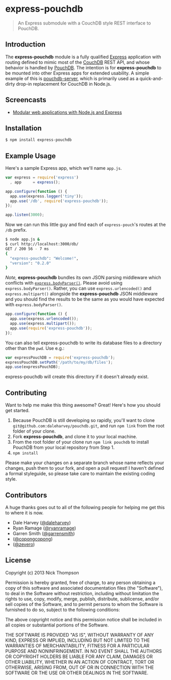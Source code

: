 # express-pouchdb

> An Express submodule with a CouchDB style REST interface to PouchDB.

## Introduction

The **express-pouchdb** module is a fully qualified [Express](http://expressjs.com/) application with routing defined to 
mimic most of the [CouchDB](http://couchdb.apache.org/) REST API, and whose behavior is handled by 
[PouchDB](http://pouchdb.com/). The intention is for **express-pouchdb** to be mounted into other Express apps for 
extended usability. A simple example of this is [pouchdb-server](https://github.com/nick-thompson/pouchdb-server), 
which is primarily used as a quick-and-dirty drop-in replacement for CouchDB in Node.js.

## Screencasts

* [Modular web applications with Node.js and Express](http://vimeo.com/56166857)

## Installation

```bash
$ npm install express-pouchdb
```

## Example Usage

Here's a sample Express app, which we'll name `app.js`.

```javascript
var express = require('express')
  , app     = express();

app.configure(function () {
  app.use(express.logger('tiny'));
  app.use('/db', require('express-pouchdb'));
});

app.listen(3000);
```

Now we can run this little guy and find each of `express-pouch`'s routes at the `/db` prefix.

```bash
$ node app.js &
$ curl http://localhost:3000/db/
GET / 200 56 - 7 ms
{
  "express-pouchdb": "Welcome!",
  "version": "0.2.0"
}
```

*Note,* **express-pouchdb** bundles its own JSON parsing middleware which conflicts with 
[`express.bodyParser()`](http://expressjs.com/api.html#bodyParser). Please avoid using `express.bodyParser()`. Rather,
you can use `express.urlencoded()` and `express.multipart()` alongside the **express-pouchdb** JSON middleware 
and you should find the results to be the same as you would have expected with `express.bodyParser()`.

```javascript
app.configure(function () {
  app.use(express.urlencoded());
  app.use(express.multipart());
  app.use(require('express-pouchdb'));
});
```

You can also tell express-pouchdb to write its database files to a directory other than the `pwd`.  Use e.g.:

```js
var expressPouchDB = require('express-pouchdb');
expressPouchDB.setPath('/path/to/my/db/files');
app.use(expressPouchDB);
```

express-pouchdb will create this directory if it doesn't already exist.

## Contributing

Want to help me make this thing awesome? Great! Here's how you should get started.

1. Because PouchDB is still developing so rapidly, you'll want to clone `git@github.com:daleharvey/pouchdb.git`, and run `npm link` from the root folder of your clone.
2. Fork **express-pouchdb**, and clone it to your local machine.
3. From the root folder of your clone run `npm link pouchdb` to install PouchDB from your local repository from Step 1.
4. `npm install`

Please make your changes on a separate branch whose name reflects your changes, push them to your fork, and open a pull request!
I haven't defined a formal styleguide, so please take care to maintain the existing coding style.

## Contributors

A huge thanks goes out to all of the following people for helping me get this to where it is now.

* Dale Harvey ([@daleharvey](https://github.com/daleharvey))
* Ryan Ramage ([@ryanramage](https://github.com/ryanramage))
* Garren Smith ([@garrensmith](https://github.com/garrensmith))
* ([@copongcopong](https://github.com/copongcopong))
* ([@zevero](https://github.com/zevero))

## License

Copyright (c) 2013 Nick Thompson

Permission is hereby granted, free of charge, to any person
obtaining a copy of this software and associated documentation
files (the "Software"), to deal in the Software without
restriction, including without limitation the rights to use,
copy, modify, merge, publish, distribute, sublicense, and/or sell
copies of the Software, and to permit persons to whom the
Software is furnished to do so, subject to the following
conditions:

The above copyright notice and this permission notice shall be
included in all copies or substantial portions of the Software.

THE SOFTWARE IS PROVIDED "AS IS", WITHOUT WARRANTY OF ANY KIND,
EXPRESS OR IMPLIED, INCLUDING BUT NOT LIMITED TO THE WARRANTIES
OF MERCHANTABILITY, FITNESS FOR A PARTICULAR PURPOSE AND
NONINFRINGEMENT. IN NO EVENT SHALL THE AUTHORS OR COPYRIGHT
HOLDERS BE LIABLE FOR ANY CLAIM, DAMAGES OR OTHER LIABILITY,
WHETHER IN AN ACTION OF CONTRACT, TORT OR OTHERWISE, ARISING
FROM, OUT OF OR IN CONNECTION WITH THE SOFTWARE OR THE USE OR
OTHER DEALINGS IN THE SOFTWARE.

